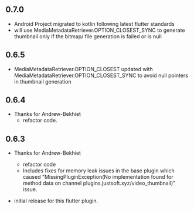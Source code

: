 ## 0.7.0
* Android Project migrated to kotlin following latest flutter standards
* will use MediaMetadataRetriever.OPTION_CLOSEST_SYNC to generate thumbnail only if the bitmap/ file generation is failed or is null

## 0.6.5
* MediaMetadataRetriever.OPTION_CLOSEST updated with MediaMetadataRetriever.OPTION_CLOSEST_SYNC to avoid null pointers in thumbnail generation


## 0.6.4
* Thanks for Andrew-Bekhiet
  - refactor code.

## 0.6.3
* Thanks for Andrew-Bekhiet
  - refactor code
  - Includes fixes for memory leak issues in the base plugin which caused "MissingPluginException(No implementation found for method data on channel plugins.justsoft.xyz/video_thumbnail)" issue.

* initial release for this flutter plugin.
